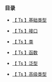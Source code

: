 ### 目录

* [【 Ts 】基础类型 ](https://github.com/yang1212/collection-about/issues/25)

* [【 Ts 】接口 ]()

* [【 Ts 】类 ]()

* [【 Ts 】函数 ]()

* [【 Ts 】泛型 ]()

* [【 Ts 】高级类型 ]()
